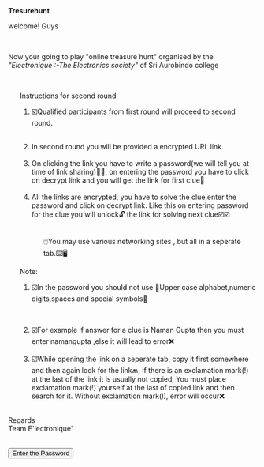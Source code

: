  
<html>
<head>
<centre><strong>Tresurehunt</strong></centre>
</head>
<body>
<p> welcome! Guys </p><br>
<p> Now your going to play "online treasure hunt" organised by the <em>"Electronique :-The Electronics society"</em> of Sri Aurobindo college </p><br>
<ul><p>Instructions for second round<br>
 
<ol>
 <li>
  <p>☑️Qualified participants from first round will proceed to second round.</li><br>


<li>In second round you will be provided a encrypted URL link.</li> <br>



<li>On clicking the link you have to write a password(we will tell you at time of link sharing)👀👀, on entering the password you have to click on  decrypt link and you will get the link for first clue👀 </li> <br>



<li>All the links are encrypted, you have to solve the clue,enter the password and click on decrypt link. Like this on entering password for the clue you will unlock🔓 the link for solving next clue☑️☑️</li> <br>



<ul>🖱️You may use various networking sites , but all in a seperate tab.⌨️🖥️</p></ul>
 </ol>
 </ul>


<ul><p>Note:<br>
 <ol>
  <li>

☑️In the password you should not use 🚫Upper case alphabet,numeric digits,spaces and special symbols🚫</li><br>



<li>
☑️For example if answer for a clue is Naman Gupta then you must enter namangupta ,else it will lead to error❌</li><br>


<li>
☑️While opening the link on a seperate tab, copy it first somewhere and then again look for the link🔙, if there is an exclamation mark(!) at the last of the link it is usually not copied, You must place exclamation mark(!)  yourself at the last of copied link and then search for it. Without exclamation mark(!), error will occur❌ </li><br>
</ol>
</ul>






<p>Regards<br>
Team E'lectronique'</p><br>
<a href="https://linkenc.net/XiYtLWTo2oMPJvTIPkF7lQYqLwdW3N-mU4Ld7Udm1hL79NHSpcuX.xWeus20A~6M.ZL1iB5padYZHs~Eq-PA5JxC.7XRFXBWAftzA!"><button>Enter the Password</button></a>



